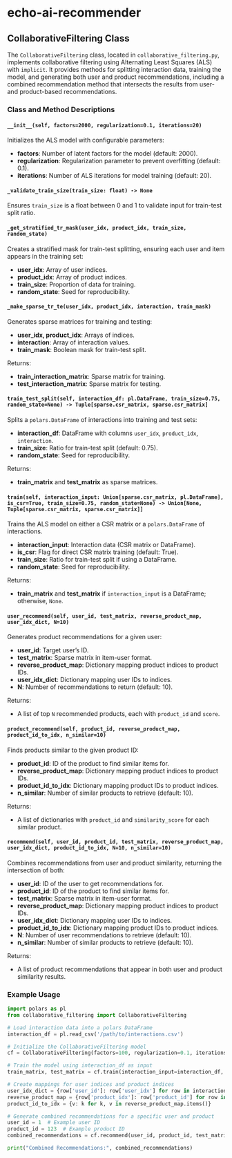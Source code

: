# echo-ai-recommender

## CollaborativeFiltering Class

The `CollaborativeFiltering` class, located in `collaborative_filtering.py`, implements collaborative filtering using Alternating Least Squares (ALS) with `implicit`. It provides methods for splitting interaction data, training the model, and generating both user and product recommendations, including a combined recommendation method that intersects the results from user- and product-based recommendations.

### Class and Method Descriptions

#### `__init__(self, factors=2000, regularization=0.1, iterations=20)`
Initializes the ALS model with configurable parameters:
- **factors**: Number of latent factors for the model (default: 2000).
- **regularization**: Regularization parameter to prevent overfitting (default: 0.1).
- **iterations**: Number of ALS iterations for model training (default: 20).

#### `_validate_train_size(train_size: float) -> None`
Ensures `train_size` is a float between 0 and 1 to validate input for train-test split ratio.

#### `_get_stratified_tr_mask(user_idx, product_idx, train_size, random_state)`
Creates a stratified mask for train-test splitting, ensuring each user and item appears in the training set:
- **user_idx**: Array of user indices.
- **product_idx**: Array of product indices.
- **train_size**: Proportion of data for training.
- **random_state**: Seed for reproducibility.

#### `_make_sparse_tr_te(user_idx, product_idx, interaction, train_mask)`
Generates sparse matrices for training and testing:
- **user_idx, product_idx**: Arrays of indices.
- **interaction**: Array of interaction values.
- **train_mask**: Boolean mask for train-test split.

Returns:
- **train_interaction_matrix**: Sparse matrix for training.
- **test_interaction_matrix**: Sparse matrix for testing.

#### `train_test_split(self, interaction_df: pl.DataFrame, train_size=0.75, random_state=None) -> Tuple[sparse.csr_matrix, sparse.csr_matrix]`
Splits a `polars.DataFrame` of interactions into training and test sets:
- **interaction_df**: DataFrame with columns `user_idx`, `product_idx`, `interaction`.
- **train_size**: Ratio for train-test split (default: 0.75).
- **random_state**: Seed for reproducibility.

Returns:
- **train_matrix** and **test_matrix** as sparse matrices.

#### `train(self, interaction_input: Union[sparse.csr_matrix, pl.DataFrame], is_csr=True, train_size=0.75, random_state=None) -> Union[None, Tuple[sparse.csr_matrix, sparse.csr_matrix]]`
Trains the ALS model on either a CSR matrix or a `polars.DataFrame` of interactions.
- **interaction_input**: Interaction data (CSR matrix or DataFrame).
- **is_csr**: Flag for direct CSR matrix training (default: True).
- **train_size**: Ratio for train-test split if using a DataFrame.
- **random_state**: Seed for reproducibility.

Returns:
- **train_matrix** and **test_matrix** if `interaction_input` is a DataFrame; otherwise, `None`.

#### `user_recommend(self, user_id, test_matrix, reverse_product_map, user_idx_dict, N=10)`
Generates product recommendations for a given user:
- **user_id**: Target user’s ID.
- **test_matrix**: Sparse matrix in item-user format.
- **reverse_product_map**: Dictionary mapping product indices to product IDs.
- **user_idx_dict**: Dictionary mapping user IDs to indices.
- **N**: Number of recommendations to return (default: 10).

Returns:
- A list of top `N` recommended products, each with `product_id` and `score`.

#### `product_recommend(self, product_id, reverse_product_map, product_id_to_idx, n_similar=10)`
Finds products similar to the given product ID:
- **product_id**: ID of the product to find similar items for.
- **reverse_product_map**: Dictionary mapping product indices to product IDs.
- **product_id_to_idx**: Dictionary mapping product IDs to product indices.
- **n_similar**: Number of similar products to retrieve (default: 10).

Returns:
- A list of dictionaries with `product_id` and `similarity_score` for each similar product.

#### `recommend(self, user_id, product_id, test_matrix, reverse_product_map, user_idx_dict, product_id_to_idx, N=10, n_similar=10)`
Combines recommendations from user and product similarity, returning the intersection of both:
- **user_id**: ID of the user to get recommendations for.
- **product_id**: ID of the product to find similar items for.
- **test_matrix**: Sparse matrix in item-user format.
- **reverse_product_map**: Dictionary mapping product indices to product IDs.
- **user_idx_dict**: Dictionary mapping user IDs to indices.
- **product_id_to_idx**: Dictionary mapping product IDs to product indices.
- **N**: Number of user recommendations to retrieve (default: 10).
- **n_similar**: Number of similar products to retrieve (default: 10).

Returns:
- A list of product recommendations that appear in both user and product similarity results.

### Example Usage

```python
import polars as pl
from collaborative_filtering import CollaborativeFiltering

# Load interaction data into a polars DataFrame
interaction_df = pl.read_csv('/path/to/interactions.csv')

# Initialize the CollaborativeFiltering model
cf = CollaborativeFiltering(factors=100, regularization=0.1, iterations=15)

# Train the model using interaction_df as input
train_matrix, test_matrix = cf.train(interaction_input=interaction_df, is_csr=False, train_size=0.8, random_state=42)

# Create mappings for user indices and product indices
user_idx_dict = {row['user_id']: row['user_idx'] for row in interaction_df.select(['user_id', 'user_idx']).to_dicts()}
reverse_product_map = {row['product_idx']: row['product_id'] for row in interaction_df.select(['product_id', 'product_idx']).to_dicts()}
product_id_to_idx = {v: k for k, v in reverse_product_map.items()}

# Generate combined recommendations for a specific user and product
user_id = 1  # Example user ID
product_id = 123  # Example product ID
combined_recommendations = cf.recommend(user_id, product_id, test_matrix, reverse_product_map, user_idx_dict, product_id_to_idx, N=5)

print("Combined Recommendations:", combined_recommendations)
```